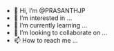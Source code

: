 - 👋 Hi, I’m @PRASANTHJP
- 👀 I’m interested in ...
- 🌱 I’m currently learning ...
- 💞️ I’m looking to collaborate on ...
- 📫 How to reach me ...

<!---
PRASANTHJP/PRASANTHJP is a ✨ special ✨ repository because its `README.md` (this file) appears on your GitHub profile.
You can click the Preview link to take a look at your changes.
--->
